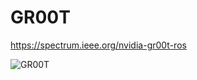# GR00T

https://spectrum.ieee.org/nvidia-gr00t-ros


![GR00T](https://spectrum.ieee.org/media-library/a-man-in-a-black-leather-jacket-stands-in-front-of-an-enormous-screen-displaying-flowcharts-and-graphics-of-robots-during-a-pres.jpg?id=51767293&width=2400&height=1440)